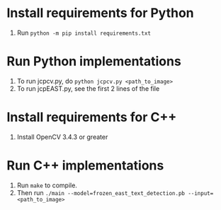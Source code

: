 # Install requirements for Python
1. Run `python -m pip install requirements.txt`
# Run Python implementations
1. To run jcpcv.py, do `python jcpcv.py <path_to_image>`
2. To run jcpEAST.py, see the first 2 lines of the file
# Install requirements for C++
1. Install OpenCV 3.4.3 or greater
# Run C++ implementations
1. Run `make` to compile.
2. Then run `./main --model=frozen_east_text_detection.pb --input=<path_to_image>`
